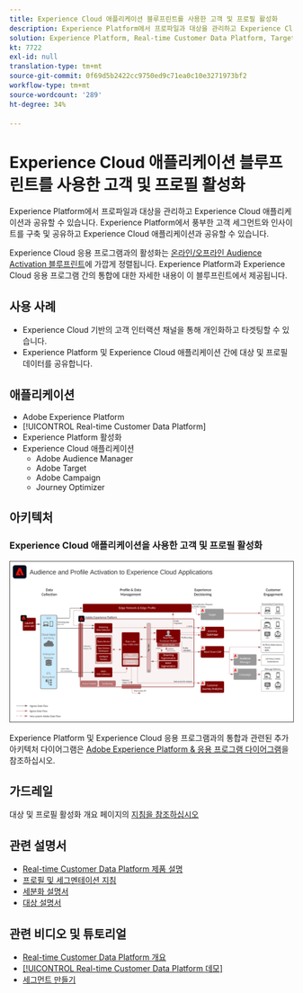 ```yaml
---
title: Experience Cloud 애플리케이션 블루프린트를 사용한 고객 및 프로필 활성화
description: Experience Platform에서 프로파일과 대상을 관리하고 Experience Cloud 애플리케이션과 공유할 수 있습니다.
solution: Experience Platform, Real-time Customer Data Platform, Target, Audience Manager, Analytics, Experience Cloud Services
kt: 7722
exl-id: null
translation-type: tm+mt
source-git-commit: 0f69d5b2422cc9750ed9c71ea0c10e3271973bf2
workflow-type: tm+mt
source-wordcount: '289'
ht-degree: 34%

---
```


# Experience Cloud 애플리케이션 블루프린트를 사용한 고객 및 프로필 활성화

Experience Platform에서 프로파일과 대상을 관리하고 Experience Cloud 애플리케이션과 공유할 수 있습니다. Experience Platform에서 풍부한 고객 세그먼트와 인사이트를 구축 및 공유하고 Experience Cloud 애플리케이션과 공유할 수 있습니다.

Experience Cloud 응용 프로그램과의 활성화는 [온라인/오프라인 Audience Activation 블루프린트](online-offline.md)에 가깝게 정렬됩니다. Experience Platform과 Experience Cloud 응용 프로그램 간의 통합에 대한 자세한 내용이 이 블루프린트에서 제공됩니다.

## 사용 사례

* Experience Cloud 기반의 고객 인터랙션 채널을 통해 개인화하고 타겟팅할 수 있습니다.
* Experience Platform 및 Experience Cloud 애플리케이션 간에 대상 및 프로필 데이터를 공유합니다.

## 애플리케이션

* Adobe Experience Platform
* [!UICONTROL Real-time Customer Data Platform]
* Experience Platform 활성화
* Experience Cloud 애플리케이션
   * Adobe Audience Manager
   * Adobe Target
   * Adobe Campaign
   * Journey Optimizer

## 아키텍처

### Experience Cloud 애플리케이션을 사용한 고객 및 프로필 활성화

<img src="assets/activation+apps.svg" alt="Experience Cloud 애플리케이션을 통한 대상 및 프로파일 활성화를 위한 참조 아키텍처" style="border:1px solid #4a4a4a" />

Experience Platform 및 Experience Cloud 응용 프로그램과의 통합과 관련된 추가 아키텍처 다이어그램은 [Adobe Experience Platform &amp; 응용 프로그램 다이어그램](https://experienceleague.adobe.com/docs/blueprints-learn/architecture/architecture-overview/platform-applications.html)을 참조하십시오.

## 가드레일

대상 및 프로필 활성화 개요 페이지의 [지침을 참조하십시오](overview.md)

## 관련 설명서

* [Real-time Customer Data Platform 제품 설명 ](https://helpx.adobe.com/kr/legal/product-descriptions/real-time-customer-data-platform.html)
* [프로필 및 세그멘테이션 지침](https://experienceleague.adobe.com/docs/experience-platform/profile/guardrails.html?lang=ko)
* [세분화 설명서](https://experienceleague.adobe.com/docs/experience-platform/segmentation/api/streaming-segmentation.html?lang=ko)
* [대상 설명서](https://experienceleague.adobe.com/docs/experience-platform/destinations/catalog/overview.html?lang=ko)

## 관련 비디오 및 튜토리얼

* [Real-time Customer Data Platform 개요 ](https://experienceleague.adobe.com/docs/platform-learn/tutorials/application-services/rtcdp/understanding-the-real-time-customer-data-platform.html?lang=ko)
* [[!UICONTROL Real-time Customer Data Platform 데모]](https://experienceleague.adobe.com/docs/platform-learn/tutorials/application-services/rtcdp/demo.html?lang=ko)
* [세그먼트 만들기](https://experienceleague.adobe.com/docs/platform-learn/tutorials/segments/create-segments.html?lang=ko)
